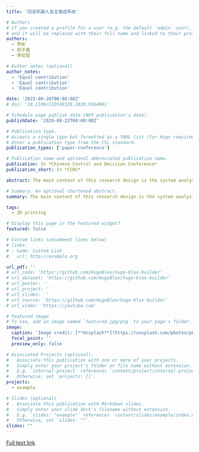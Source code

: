 ```yaml
---
title: '四足机器人自主循迹系统'

# Authors
# If you created a profile for a user (e.g. the default `admin` user), write the username (folder name) here
# and it will be replaced with their full name and linked to their profile.
authors:
  - 李彬
  - 郝子鑫
  - 李如锟

# Author notes (optional)
author_notes:
  - 'Equal contribution'
  - 'Equal contribution'
  - 'Equal contribution'

date: '2023-09-20T00:00:00Z'
# doi: '10.1109/CCDC49329.2020.9164061'

# Schedule page publish date (NOT publication's date).
publishDate: '2020-08-22T00:00:00Z'

# Publication type.
# Accepts a single type but formatted as a YAML list (for Hugo requirements).
# Enter a publication type from the CSL standard.
publication_types: ['paper-conference']

# Publication name and optional abbreviated publication name.
publication: In *Chinese Control and Decision Conference*
publication_short: In *CCDC*

abstract: The main content of this research design is the system analysis and design of 3D printer based on cement component. The goal of the research design is to analyze and design a 3D printer system model based on cement components that can be controlled systematically. Some algorithms can be tested.

# Summary. An optional shortened abstract.
summary: The main content of this research design is the system analysis and design of 3D printer based on cement component. The goal of the research design is to analyze and design a 3D printer system model based on cement components that can be controlled systematically. Some algorithms can be tested.

tags:
  - 3D printing

# Display this page in the Featured widget?
featured: false

# Custom links (uncomment lines below)
# links:
# - name: Custom Link
#   url: http://example.org

url_pdf: ''
# url_code: 'https://github.com/HugoBlox/hugo-blox-builder'
# url_dataset: 'https://github.com/HugoBlox/hugo-blox-builder'
# url_poster: ''
# url_project: ''
# url_slides: ''
# url_source: 'https://github.com/HugoBlox/hugo-blox-builder'
# url_video: 'https://youtube.com'

# Featured image
# To use, add an image named `featured.jpg/png` to your page's folder.
image:
  caption: 'Image credit: [**Unsplash**](https://unsplash.com/photos/pLCdAaMFLTE)'
  focal_point: ''
  preview_only: false

# Associated Projects (optional).
#   Associate this publication with one or more of your projects.
#   Simply enter your project's folder or file name without extension.
#   E.g. `internal-project` references `content/project/internal-project/index.md`.
#   Otherwise, set `projects: []`.
projects:
  - example

# Slides (optional).
#   Associate this publication with Markdown slides.
#   Simply enter your slide deck's filename without extension.
#   E.g. `slides: "example"` references `content/slides/example/index.md`.
#   Otherwise, set `slides: ""`.
slides: ""
---
```


<!-- {{% callout note %}}
Click the _Cite_ button above to demo the feature to enable visitors to import publication metadata into their reference management software.
{{% /callout %}}

{{% callout note %}}
Create your slides in Markdown - click the _Slides_ button to check out the example.
{{% /callout %}}

Add the publication's **full text** or **supplementary notes** here. You can use rich formatting such as including [code, math, and images](https://docs.hugoblox.com/content/writing-markdown-latex/). -->

[Full text link](https://ieeexplore.ieee.org/document/9164061)
